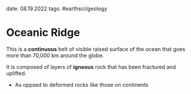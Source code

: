date: 08.19.2022
tags: #earthsci/geology 
# Oceanic Ridge
This is a **continuous** belt of visible raised surface of the ocean that goes more than 70,000 km around the globe.

It is composed of layers of **igneous** rock that has been fractured and uplifted.
- As oppsed to deformed rocks like those on continents